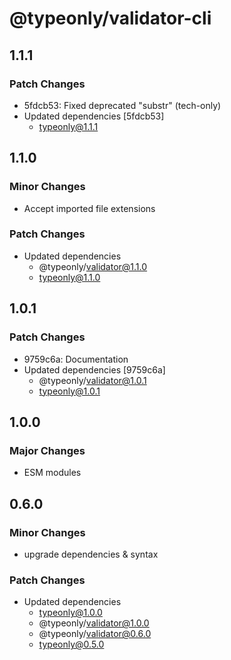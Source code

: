# @typeonly/validator-cli

## 1.1.1

### Patch Changes

- 5fdcb53: Fixed deprecated "substr" (tech-only)
- Updated dependencies [5fdcb53]
  - typeonly@1.1.1

## 1.1.0

### Minor Changes

- Accept imported file extensions

### Patch Changes

- Updated dependencies
  - @typeonly/validator@1.1.0
  - typeonly@1.1.0

## 1.0.1

### Patch Changes

- 9759c6a: Documentation
- Updated dependencies [9759c6a]
  - @typeonly/validator@1.0.1
  - typeonly@1.0.1

## 1.0.0

### Major Changes

- ESM modules

## 0.6.0

### Minor Changes

- upgrade dependencies & syntax

### Patch Changes

- Updated dependencies
  - typeonly@1.0.0
  - @typeonly/validator@1.0.0
  - @typeonly/validator@0.6.0
  - typeonly@0.5.0
